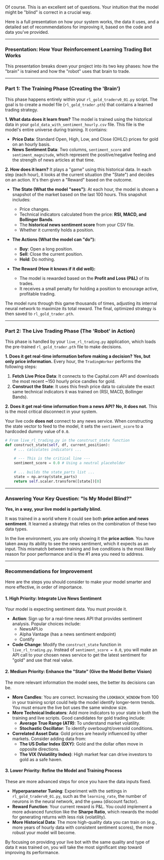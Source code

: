 Of course. This is an excellent set of questions. Your intuition that the model might be "blind" is correct in a crucial way.

Here is a full presentation on how your system works, the data it uses, and a detailed set of recommendations for improving it, based on the code and data you've provided.

-----

### **Presentation: How Your Reinforcement Learning Trading Bot Works**

This presentation breaks down your project into its two key phases: how the "brain" is trained and how the "robot" uses that brain to trade.

-----

### **Part 1: The Training Phase (Creating the 'Brain')**

This phase happens entirely within your `rl_gold_traderv0_01.py` script. The goal is to create a model file (`rl_gold_trader.pth`) that contains a learned trading strategy.

**1. What data does it learn from?**
The model is trained using the historical data in your `gold_data_with_sentiment_hourly.csv` file. This file is the model's entire universe during training. It contains:

  * **Price Data**: Standard Open, High, Low, and Close (OHLC) prices for gold on an hourly basis.
  * **News Sentiment Data**: Two columns, `sentiment_score` and `sentiment_magnitude`, which represent the positive/negative feeling and the strength of news articles at that time.

**2. How does it learn?**
It plays a "game" using this historical data. In each step (each hour), it looks at the current situation (the "State") and decides on an action. It's then given a "Reward" based on the outcome.

  * **The State (What the model "sees"):** At each hour, the model is shown a snapshot of the market based on the last 100 hours. This snapshot includes:

      * Price changes.
      * Technical indicators calculated from the price: **RSI, MACD, and Bollinger Bands**.
      * The **historical news sentiment score** from your CSV file.
      * Whether it currently holds a position.

  * **The Actions (What the model can "do"):**

      * **Buy**: Open a long position.
      * **Sell**: Close the current position.
      * **Hold**: Do nothing.

  * **The Reward (How it knows if it did well):**

      * The model is rewarded based on the **Profit and Loss (P\&L)** of its trades.
      * It receives a small penalty for holding a position to encourage active, profitable trading.

The model runs through this game thousands of times, adjusting its internal neural network to maximize its total reward. The final, optimized strategy is then saved to `rl_gold_trader.pth`.

-----

### **Part 2: The Live Trading Phase (The 'Robot' in Action)**

This phase is handled by your `live_rl_trading.py` application, which loads the pre-trained `rl_gold_trader.pth` file to make decisions.

**1. Does it get real-time information before making a decision?**
**Yes, but only price information.** Every hour, the `TradingWorker` performs the following steps:

1.  **Fetch Live Price Data**: It connects to the Capital.com API and downloads the most recent \~150 hourly price candles for gold.
2.  **Construct the State**: It uses this fresh price data to calculate the exact same technical indicators it was trained on (RSI, MACD, Bollinger Bands).

**2. Does it get real-time information from a news API?**
**No, it does not.** This is the most critical disconnect in your system.

Your live code **does not** connect to any news service. When constructing the state vector to feed to the model, it sets the `sentiment_score` to a hardcoded dummy value of `0.0`.

```python
# From live_rl_trading.py in the construct_state function
def construct_state(self, df, current_position):
    # ... calculates indicators ...
    
    # --- This is the critical line ---
    sentiment_score = 0.0 # Using a neutral placeholder
    
    # ... builds the state_parts list ...
    state = np.array(state_parts)
    return self.scaler.transform([state])[0]
```

-----

### **Answering Your Key Question: "Is My Model Blind?"**

**Yes, in a way, your live model is partially blind.**

It was trained in a world where it could see both **price action and news sentiment**. It learned a strategy that relies on the combination of these two data types.

In the live environment, you are only showing it the **price action**. You have taken away its ability to see the news sentiment, which it expects as an input. This mismatch between training and live conditions is the most likely reason for poor performance and is the \#1 area you need to address.

-----

### **Recommendations for Improvement**

Here are the steps you should consider to make your model smarter and more effective, in order of importance.

#### **1. High Priority: Integrate Live News Sentiment**

Your model is expecting sentiment data. You must provide it.

  * **Action**: Sign up for a real-time news API that provides sentiment analysis. Popular choices include:
      * NewsAPI.io
      * Alpha Vantage (has a news sentiment endpoint)
      * Contify
  * **Code Change**: Modify the `construct_state` function in `live_rl_trading.py`. Instead of `sentiment_score = 0.0`, you will make an API call to your chosen news service to get the latest sentiment for "gold" and use that real value.

#### **2. Medium Priority: Enhance the "State" (Give the Model Better Vision)**

The more relevant information the model sees, the better its decisions can be.

  * **More Candles**: You are correct. Increasing the `LOOKBACK_WINDOW` from 100 in your training script could help the model identify longer-term trends. You must ensure the live bot uses the same window size.
  * **More Technical Indicators**: Add more indicators to your state in both the training and live scripts. Good candidates for gold trading include:
      * **Average True Range (ATR)**: To understand market volatility.
      * **Stochastic Oscillator**: To identify overbought/oversold conditions.
  * **Correlated Asset Data**: Gold prices are heavily influenced by other markets. Consider adding data from:
      * **The US Dollar Index (DXY)**: Gold and the dollar often move in opposite directions.
      * **The VIX (Volatility Index)**: High market fear can drive investors to gold as a safe haven.

#### **3. Lower Priority: Refine the Model and Training Process**

These are more advanced steps for once you have the data inputs fixed.

  * **Hyperparameter Tuning**: Experiment with the settings in `rl_gold_traderv0_01.py`, such as the `learning_rate`, the number of neurons in the neural network, and the `gamma` (discount factor).
  * **Reward Function**: Your current reward is P\&L. You could implement a more advanced function like the **Sharpe Ratio**, which rewards the model for generating returns with less risk (volatility).
  * **More Historical Data**: The more high-quality data you can train on (e.g., more years of hourly data with consistent sentiment scores), the more robust your model will become.

By focusing on providing your live bot with the same quality and type of data it was trained on, you will take the most significant step toward improving its performance.